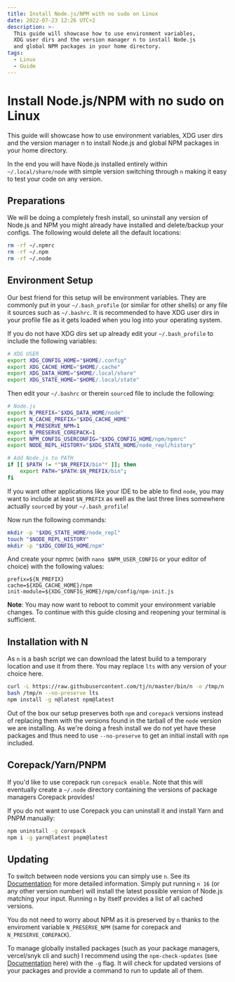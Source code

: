 ```yaml
---
title: Install Node.js/NPM with no sudo on Linux
date: 2022-07-23 12:26 UTC+2
description: >-
  This guide will showcase how to use environment variables,
  XDG user dirs and the version manager n to install Node.js
  and global NPM packages in your home directory.
tags:
  - Linux
  - Guide
---
```


# Install Node.js/NPM with no sudo on Linux

This guide will showcase how to use environment variables, XDG user dirs and the version manager n to install Node.js and global NPM packages in your home directory.

In the end you will have Node.js installed entirely within `~/.local/share/node` with simple version switching through `n` making it easy to test your code on any version.

## Preparations

We will be doing a completely fresh install, so uninstall any version of Node.js and NPM you might already have installed and delete/backup your configs. The following would delete all the default locations:

```bash
rm -rf ~/.npmrc
rm -rf ~/.npm
rm -rf ~/.node
```

## Environment Setup

Our best friend for this setup will be environment variables. They are commonly put in your `~/.bash_profile` (or similar for other shells) or any file it sources such as `~/.bashrc`. It is recommended to have XDG user dirs in your profile file as it gets loaded when you log into your operating system.

If you do not have XDG dirs set up already edit your `~/.bash_profile` to include the following variables:

```bash
# XDG USER
export XDG_CONFIG_HOME="$HOME/.config"
export XDG_CACHE_HOME="$HOME/.cache"
export XDG_DATA_HOME="$HOME/.local/share"
export XDG_STATE_HOME="$HOME/.local/state"
```

Then edit your `~/.bashrc` or therein `source`d file to include the following:

```bash
# Node.js
export N_PREFIX="$XDG_DATA_HOME/node"
export N_CACHE_PREFIX="$XDG_CACHE_HOME"
export N_PRESERVE_NPM=1
export N_PRESERVE_COREPACK=1
export NPM_CONFIG_USERCONFIG="$XDG_CONFIG_HOME/npm/npmrc"
export NODE_REPL_HISTORY="$XDG_STATE_HOME/node_repl/history"

# Add Node.js to PATH
if [[ $PATH != *"$N_PREFIX/bin"* ]]; then
    export PATH="$PATH:$N_PREFIX/bin";
fi
```

If you want other applications like your IDE to be able to find `node`, you may want to include at least `$N_PREFIX` as well as the last three lines somewhere actually `source`d by your `~/.bash_profile`!

Now run the following commands:

```bash
mkdir -p "$XDG_STATE_HOME/node_repl"
touch "$NODE_REPL_HISTORY"
mkdir -p "$XDG_CONFIG_HOME/npm"
```

And create your npmrc (with `nano $NPM_USER_CONFIG` or your editor of choice) with the following values:

```
prefix=${N_PREFIX}
cache=${XDG_CACHE_HOME}/npm
init-module=${XDG_CONFIG_HOME}/npm/config/npm-init.js
```

**Note**: You may now want to reboot to commit your environment variable changes. To continue with this guide closing and reopening your terminal is sufficient.

## Installation with N

As `n` is a bash script we can download the latest build to a temporary location and use it from there. You may replace `lts` with any version of your choice here.

```bash
curl -L https://raw.githubusercontent.com/tj/n/master/bin/n -o /tmp/n
bash /tmp/n --no-preserve lts
npm install -g n@latest npm@latest
```

Out of the box our setup preserves both `npm` and `corepack` versions instead of replacing them with the versions found in the tarball of the `node` version we are installing. As we're doing a fresh install we do not yet have these packages and thus need to use `--no-preserve` to get an initial install with `npm` included.

## Corepack/Yarn/PNPM

If you'd like to use corepack run `corepack enable`. Note that this will eventually create a `~/.node` directory containing the versions of package managers Corepack provides!

If you do not want to use Corepack you can uninstall it and install Yarn and PNPM manually:

```bash
npm uninstall -g corepack
npm i -g yarn@latest pnpm@latest
```

## Updating

To switch between node versions you can simply use `n`. See its [Documentation](https://www.npmjs.com/package/n) for more detailed information. Simply put running `n 16` (or any other version number) will install the latest possible version of Node.js matching your input. Running `n` by itself provides a list of all cached versions.

You do not need to worry about NPM as it is preserved by `n` thanks to the enviroment variable `N_PRESERVE_NPM` (same for corepack and `N_PRESERVE_COREPACK`).

To manage globally installed packages (such as your package managers, vercel/snyk cli and such) I recommend using the `npm-check-updates` (see [Documentation](https://www.npmjs.com/package/npm-check-updates) here) with the `-g` flag. It will check for updated versions of your packages and provide a command to run to update all of them.
